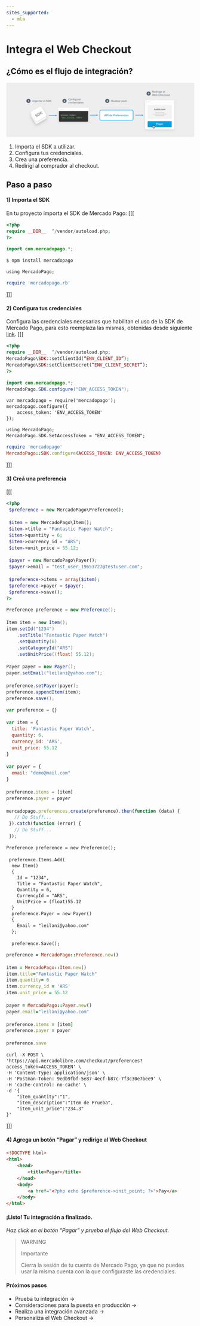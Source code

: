 ```yaml
---
sites_supported:
  - mla
---
```


# Integra el Web Checkout

## ¿Cómo es el flujo de integración? 

![Integration](/images/web-payment-checkout/integration-v2.png)

1. Importa el SDK a utilizar.
1. Configura tus credenciales.
1. Crea una preferencia.
1. Redirigí al comprador al checkout.

## Paso a paso


#### 1) Importa el SDK

En tu proyecto importa el SDK de Mercado Pago:
[[[
 ```PHP
<?php
require __DIR__  ‘/vendor/autoload.php;
?>
```
```Java
import com.mercadopago.*;
```
```Node JS
$ npm install mercadopago
```
```.Net
using MercadoPago;
```
```Ruby
require 'mercadopago.rb'
```
]]]
#### 2) Configura tus credenciales

Configura las credenciales necesarias que habilitan el uso de la SDK de Mercado Pago, para esto reemplaza las mismas, obtenidas desde siguiente [link](https://www.mercadopago.com/mla/account/credentials?type=basic).
[[[
 ```PHP
<?php
require __DIR__  ‘/vendor/autoload.php;
MercadoPago\SDK::setClientId(“ENV_CLIENT_ID”);
MercadoPago\SDK:setClientSecret(“ENV_CLIENT_SECRET”);
?>
```
```Java
import com.mercadopago.*;
MercadoPago.SDK.configure("ENV_ACCESS_TOKEN");
```
```Node JS
var mercadopago = require('mercadopago');
mercadopago.configure({
    access_token: 'ENV_ACCESS_TOKEN'
});
```
```.Net
using MercadoPago;
MercadoPago.SDK.SetAccessToken = "ENV_ACCESS_TOKEN";
```
```Ruby
require 'mercadopago'
MercadoPago::SDK.configure(ACCESS_TOKEN: ENV_ACCESS_TOKEN)
```
]]]

#### 3) Creá una preferencia
[[[
 ```PHP
<?php
  $preference = new MercadoPago\Preference();
  
  $item = new MercadoPago\Item();
  $item->title = "Fantastic Paper Watch";
  $item->quantity = 6;
  $item->currency_id = "ARS";
  $item->unit_price = 55.12;

  $payer = new MercadoPago\Payer();
  $payer->email = "test_user_19653727@testuser.com";

  $preference->items = array($item);
  $preference->payer = $payer;
  $preference->save();
?>
```
```Java
Preference preference = new Preference();

Item item = new Item();
item.setId("1234")
    .setTitle("Fantastic Paper Watch")
    .setQuantity(6)
    .setCategoryId("ARS")
    .setUnitPrice((float) 55.12);

Payer payer = new Payer();
payer.setEmail("leilani@yahoo.com");

preference.setPayer(payer);
preference.appendItem(item);
preference.save();
```
```Javascript
var preference = {}

var item = {
  title: 'Fantastic Paper Watch',
  quantity: 6,
  currency_id: 'ARS',
  unit_price: 55.12
}

var payer = {
  email: "demo@mail.com"
}

preference.items = [item]
preference.payer = payer

mercadopago.preferences.create(preference).then(function (data) {
   // Do Stuff...
 }).catch(function (error) {
   // Do Stuff...
 });
```
```.Net
Preference preference = new Preference();

 preference.Items.Add(
  new Item()
  {
    Id = "1234",
    Title = "Fantastic Paper Watch", 
    Quantity = 6,
    CurrencyId = "ARS",
    UnitPrice = (float)55.12
  }
  preference.Payer = new Payer()
  {
    Email = "leilani@yahoo.com"
  };

  preference.Save();
```
```Ruby
preference = MercadoPago::Preference.new()

item = MercadoPago::Item.new()
item.title="Fantastic Paper Watch"
item.quantity= 6
item.currency_id = 'ARS'
item.unit_price = 55.12

payer = MercadoPago::Payer.new()
payer.email="leilani@yahoo.com"

preference.items = [item]
preference.payer = payer

preference.save
```
```curl
curl -X POST \
'https://api.mercadolibre.com/checkout/preferences?access_token=ACCESS_TOKEN' \
-H 'Content-Type: application/json' \
-H 'Postman-Token: 9edb9fbf-5e87-4ecf-b87c-7f3c30e7bee9' \
-H 'cache-control: no-cache' \
-d '{
	"item_quantity":"1",
	"item_description":"Item de Prueba",
	"item_unit_price":"234.3"
}'
```
]]]
#### 4) Agrega un botón “Pagar” y redirige al Web Checkout
```html
<!DOCTYPE html>
<html>
	<head>
		<title>Pagar</title>
	</head>
	<body>
		<a href="<?php echo $preference->init_point; ?>">Pay</a>
	</body>
</html>
```

#### ¡Listo! Tu integración a finalizado.
_Haz click en el botón “Pagar” y prueba el flujo del  Web Checkout._
 
>WARNING
>
>Importante
>
> Cierra la sesión de tu cuenta de Mercado Pago, ya que no puedes usar la misma cuenta con la que configuraste las credenciales.

#### Próximos pasos

* Prueba tu integración →
* Consideraciones para la puesta en producción →
* Realiza una integración avanzada →
* Personaliza el Web Checkout →

 